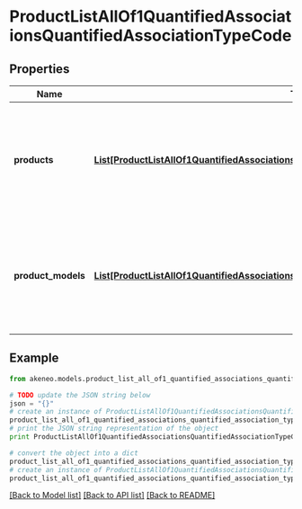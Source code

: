 # ProductListAllOf1QuantifiedAssociationsQuantifiedAssociationTypeCode


## Properties
Name | Type | Description | Notes
------------ | ------------- | ------------- | -------------
**products** | [**List[ProductListAllOf1QuantifiedAssociationsQuantifiedAssociationTypeCodeProducts]**](ProductListAllOf1QuantifiedAssociationsQuantifiedAssociationTypeCodeProducts.md) | Array of objects containing product identifiers and quantities with which the product is in relation | [optional] 
**product_models** | [**List[ProductListAllOf1QuantifiedAssociationsQuantifiedAssociationTypeCodeProductModels]**](ProductListAllOf1QuantifiedAssociationsQuantifiedAssociationTypeCodeProductModels.md) | Array of objects containing product model codes and quantities with which the product is in relation | [optional] 

## Example

```python
from akeneo.models.product_list_all_of1_quantified_associations_quantified_association_type_code import ProductListAllOf1QuantifiedAssociationsQuantifiedAssociationTypeCode

# TODO update the JSON string below
json = "{}"
# create an instance of ProductListAllOf1QuantifiedAssociationsQuantifiedAssociationTypeCode from a JSON string
product_list_all_of1_quantified_associations_quantified_association_type_code_instance = ProductListAllOf1QuantifiedAssociationsQuantifiedAssociationTypeCode.from_json(json)
# print the JSON string representation of the object
print ProductListAllOf1QuantifiedAssociationsQuantifiedAssociationTypeCode.to_json()

# convert the object into a dict
product_list_all_of1_quantified_associations_quantified_association_type_code_dict = product_list_all_of1_quantified_associations_quantified_association_type_code_instance.to_dict()
# create an instance of ProductListAllOf1QuantifiedAssociationsQuantifiedAssociationTypeCode from a dict
product_list_all_of1_quantified_associations_quantified_association_type_code_form_dict = product_list_all_of1_quantified_associations_quantified_association_type_code.from_dict(product_list_all_of1_quantified_associations_quantified_association_type_code_dict)
```
[[Back to Model list]](../README.md#documentation-for-models) [[Back to API list]](../README.md#documentation-for-api-endpoints) [[Back to README]](../README.md)


